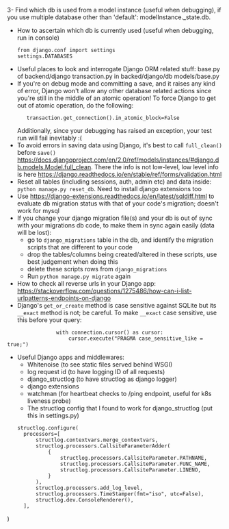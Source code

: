 3- Find which db is used from a model instance (useful when debugging), if you use multiple database other than 'default': modelInstance._state.db. 
- How to ascertain which db is currently used (useful when debugging, run in console)
  ```
  from django.conf import settings
  settings.DATABASES
  ```
- Useful places to look and interrogate Django ORM related stuff:
  base.py of backend/django
  transaction.py in backed/django/db
  models/base.py
- If you're on debug mode and committing a save, and it raises any kind of error, Django won't allow any other database related actions since you're still in the middle of an atomic operation! To force Django to get out of atomic operation, do the following:
  ```from django.db import transaction
     transaction.get_connection().in_atomic_block=False
  ```
  Additionally, since your debugging has raised an exception, your test run will fail inevitably :(
- To avoid errors in saving data using Django, it's best to call `full_clean()` before `save()` https://docs.djangoproject.com/en/2.0/ref/models/instances/#django.db.models.Model.full_clean. There the info is not low-level, low level info is here https://django.readthedocs.io/en/stable/ref/forms/validation.html
- Reset all tables (including sessions, auth, admin etc) and data inside: `python manage.py reset_db`. Need to install django extensions too
- Use https://django-extensions.readthedocs.io/en/latest/sqldiff.html to evaluate db migration status with that of your code's migration; doesn't work for mysql
- If you change your django migration file(s) and your db is out of sync with your migrations db code, to make them in sync again easily (data will be lost):
    -  go to `django_migrations` table in the db, and identify the migration scripts that are different to your code
    -  drop the tables/columns being created/altered in these scripts, use best judgement when doing this
    -  delete these scripts rows from `django_migrations`
    -  Run `python manage.py migrate` again
-  How to check all reverse urls in your Django app: https://stackoverflow.com/questions/1275486/how-can-i-list-urlpatterns-endpoints-on-django
- Django's `get_or_create` method is case sensitive against SQLite but its `__exact` method is not; be careful. To make `__exact` case sensitive, use this before your query:
```
                with connection.cursor() as cursor:
                    cursor.execute("PRAGMA case_sensitive_like = true;")
```
- Useful Django apps and middlewares:
    - Whitenoise (to see static files served behind WSGI)
    - log request id (to have logging ID of all requests)
    - django_structlog (to have structlog as django logger)
    - django extensions
    - watchman (for heartbeat checks to /ping endpoint, useful for k8s liveness probe)
    - The structlog config that I found to work for django_structlog (put this in settings.py)
  ```
  structlog.configure(
    processors=[
        structlog.contextvars.merge_contextvars,
        structlog.processors.CallsiteParameterAdder(
            {
                structlog.processors.CallsiteParameter.PATHNAME,
                structlog.processors.CallsiteParameter.FUNC_NAME,
                structlog.processors.CallsiteParameter.LINENO,
            }
        ),
        structlog.processors.add_log_level,
        structlog.processors.TimeStamper(fmt="iso", utc=False),
        structlog.dev.ConsoleRenderer(),
    ],
)
```
